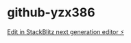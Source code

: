 # github-yzx386

[Edit in StackBlitz next generation editor ⚡️](https://stackblitz.com/~/github.com/Moatt-2004/github-yzx386)